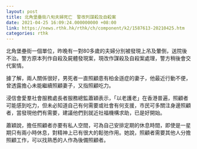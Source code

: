 ```yaml
---
layout: post
title: 北角堡壘街八旬夫婦死亡　警改列謀殺及自殺案
date: 2021-04-25 16:09:24.000000000 +08:00
link: https://news.rthk.hk/rthk/ch/component/k2/1587613-20210425.htm
categories: rthk
---
```


北角堡壘街一個單位，昨晚有一對80多歲的夫婦分別被發現上吊及暈倒，送院後不治。警方原本列作自殺及屍體發現案，現改作謀殺及自殺案處理，警方稍後會交代案情。

據了解，兩人關係很好，男死者一直照顧患有柏金遜症的妻子，他最近行動不便，曾透露擔心未能繼續照顧妻子，又指照顧吃力。

浸信會愛羣社會服務處長者服務總監蕭穎表示，「以老護老」在香港普遍，照顧者可能感到吃力，但未必知道自己有何需要或社會有何支援，市民可多關注身邊照顧者，當發現他們有需要，建議他們到就近社福機構求助，已是好開始。

蕭穎說，擔任照顧者亦要有私人空間，可為自己安排定期的休息時間，即使是一星期只有兩小時休息，對精神上已有很大的鬆弛作用。她說，照顧者需要其他人分擔照顧工作，可以找熟悉的人作為後備照顧者。
